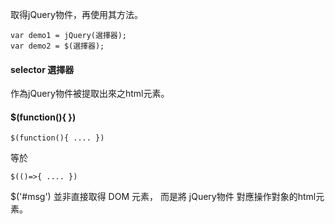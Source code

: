 
取得jQuery物件，再使用其方法。

```
var demo1 = jQuery(選擇器);
var demo2 = $(選擇器);
```

#### selector 選擇器
作為jQuery物件被提取出來之html元素。

#### $(function(){ })
```
$(function(){ .... })
```
等於
```
$(()=>{ .... })
```

$('#msg')
並非直接取得 DOM 元素，
而是將 jQuery物件 對應操作對象的html元素。







